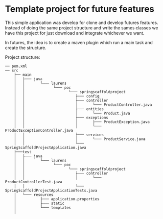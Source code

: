 # Template project for future features

This simple application was develop for clone and develop futures features. 
Instead of doing the same project structure and write the sames classes we have this project for just download and integrate whichever we want.

In futures, the idea is to create a maven plugin which run a main task and create the structure.


Project structure:

```
── pom.xml
── src
    ├── main    
    │   ├─── java
    │   │       └─── laurens
    │   │             └─── poc    
    │   │                    └─── springscaffoldproject
    │   │                       ├─── config
    │   │                       ├─── controller
    │   │                       │       └─── ProductController.java
    │   │                       ├─── entities
    │   │                       │       └─── Product.java
    │   │                       ├─── exceptions
    │   │                       │       ├─── ProductException.java
    │   │                       │       └─── ProductExceptionController.java
    │   │                       ├─── services
    │   │                       │       └─── ProductService.java
    │   │                       └─── SpringScaffoldProjectApplication.java
    ├───test    
    │   ├─── java
    │   │       └─── laurens
    │   │             └─── poc    
    │   │                    └─── springscaffoldproject
    │   │                       ├─── controller
    │   │                       │       └─── ProductControllerTest.java
    │   │                       └─── SpringScaffoldProjectApplicationTests.java
    │   └─── resources
    │           ├─── application.properties
    │           ├─── static
    │           └─── templates
    │           
```
